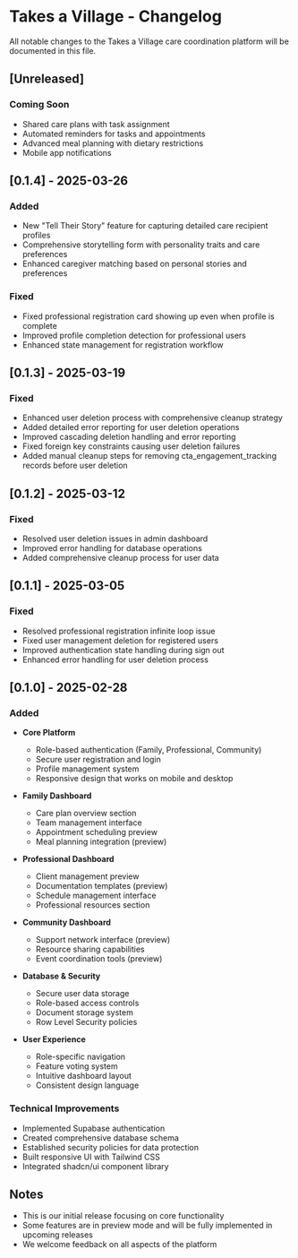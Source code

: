 
# Takes a Village - Changelog

All notable changes to the Takes a Village care coordination platform will be documented in this file.

## [Unreleased]

### Coming Soon
- Shared care plans with task assignment
- Automated reminders for tasks and appointments
- Advanced meal planning with dietary restrictions
- Mobile app notifications

## [0.1.4] - 2025-03-26

### Added
- New "Tell Their Story" feature for capturing detailed care recipient profiles
- Comprehensive storytelling form with personality traits and care preferences
- Enhanced caregiver matching based on personal stories and preferences

### Fixed
- Fixed professional registration card showing up even when profile is complete
- Improved profile completion detection for professional users
- Enhanced state management for registration workflow

## [0.1.3] - 2025-03-19

### Fixed
- Enhanced user deletion process with comprehensive cleanup strategy
- Added detailed error reporting for user deletion operations 
- Improved cascading deletion handling and error reporting
- Fixed foreign key constraints causing user deletion failures
- Added manual cleanup steps for removing cta_engagement_tracking records before user deletion

## [0.1.2] - 2025-03-12

### Fixed
- Resolved user deletion issues in admin dashboard
- Improved error handling for database operations
- Added comprehensive cleanup process for user data

## [0.1.1] - 2025-03-05

### Fixed
- Resolved professional registration infinite loop issue
- Fixed user management deletion for registered users
- Improved authentication state handling during sign out
- Enhanced error handling for user deletion process

## [0.1.0] - 2025-02-28

### Added
- **Core Platform**
  - Role-based authentication (Family, Professional, Community)
  - Secure user registration and login
  - Profile management system
  - Responsive design that works on mobile and desktop

- **Family Dashboard**
  - Care plan overview section
  - Team management interface
  - Appointment scheduling preview
  - Meal planning integration (preview)

- **Professional Dashboard**
  - Client management preview
  - Documentation templates (preview)
  - Schedule management interface
  - Professional resources section

- **Community Dashboard**
  - Support network interface (preview)
  - Resource sharing capabilities
  - Event coordination tools (preview)

- **Database & Security**
  - Secure user data storage
  - Role-based access controls
  - Document storage system
  - Row Level Security policies

- **User Experience**
  - Role-specific navigation
  - Feature voting system
  - Intuitive dashboard layout
  - Consistent design language

### Technical Improvements
- Implemented Supabase authentication
- Created comprehensive database schema
- Established security policies for data protection
- Built responsive UI with Tailwind CSS
- Integrated shadcn/ui component library

## Notes
- This is our initial release focusing on core functionality
- Some features are in preview mode and will be fully implemented in upcoming releases
- We welcome feedback on all aspects of the platform
